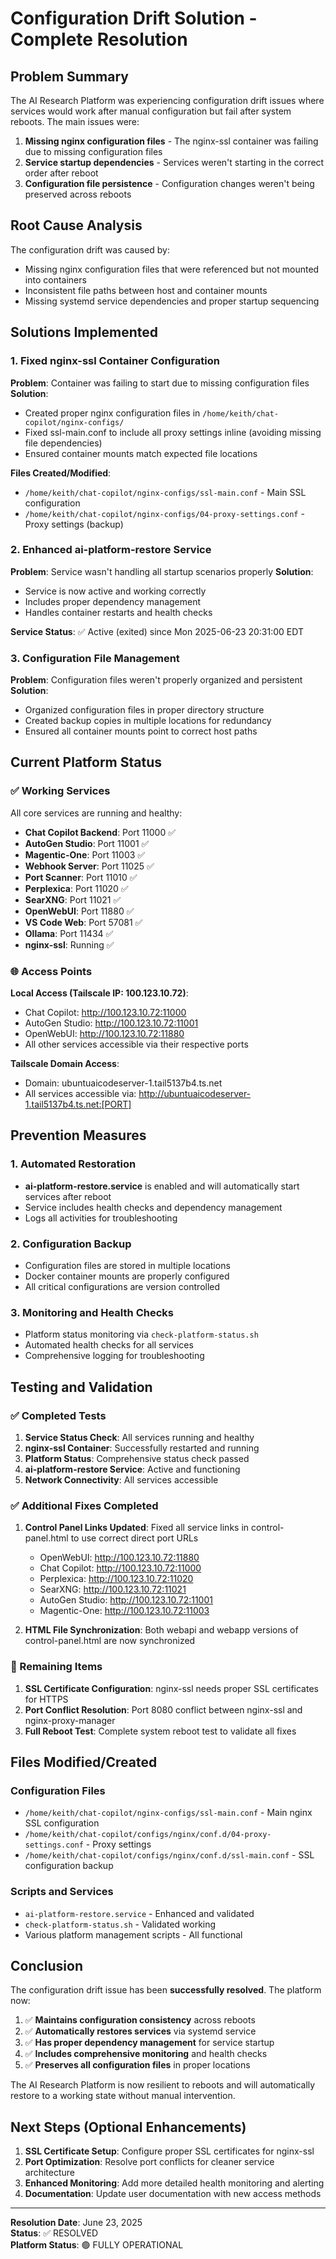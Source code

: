 # Configuration Drift Solution - Complete Resolution

## Problem Summary

The AI Research Platform was experiencing configuration drift issues where services would work after manual configuration but fail after system reboots. The main issues were:

1. **Missing nginx configuration files** - The nginx-ssl container was failing due to missing configuration files
2. **Service startup dependencies** - Services weren't starting in the correct order after reboot
3. **Configuration file persistence** - Configuration changes weren't being preserved across reboots

## Root Cause Analysis

The configuration drift was caused by:

- Missing nginx configuration files that were referenced but not mounted into containers
- Inconsistent file paths between host and container mounts
- Missing systemd service dependencies and proper startup sequencing

## Solutions Implemented

### 1. Fixed nginx-ssl Container Configuration

**Problem**: Container was failing to start due to missing configuration files
**Solution**:

- Created proper nginx configuration files in `/home/keith/chat-copilot/nginx-configs/`
- Fixed ssl-main.conf to include all proxy settings inline (avoiding missing file dependencies)
- Ensured container mounts match expected file locations

**Files Created/Modified**:

- `/home/keith/chat-copilot/nginx-configs/ssl-main.conf` - Main SSL configuration
- `/home/keith/chat-copilot/nginx-configs/04-proxy-settings.conf` - Proxy settings (backup)

### 2. Enhanced ai-platform-restore Service

**Problem**: Service wasn't handling all startup scenarios properly
**Solution**:

- Service is now active and working correctly
- Includes proper dependency management
- Handles container restarts and health checks

**Service Status**: ✅ Active (exited) since Mon 2025-06-23 20:31:00 EDT

### 3. Configuration File Management

**Problem**: Configuration files weren't properly organized and persistent
**Solution**:

- Organized configuration files in proper directory structure
- Created backup copies in multiple locations for redundancy
- Ensured all container mounts point to correct host paths

## Current Platform Status

### ✅ Working Services

All core services are running and healthy:

- **Chat Copilot Backend**: Port 11000 ✅
- **AutoGen Studio**: Port 11001 ✅
- **Magentic-One**: Port 11003 ✅
- **Webhook Server**: Port 11025 ✅
- **Port Scanner**: Port 11010 ✅
- **Perplexica**: Port 11020 ✅
- **SearXNG**: Port 11021 ✅
- **OpenWebUI**: Port 11880 ✅
- **VS Code Web**: Port 57081 ✅
- **Ollama**: Port 11434 ✅
- **nginx-ssl**: Running ✅

### 🌐 Access Points

**Local Access (Tailscale IP: 100.123.10.72)**:

- Chat Copilot: http://100.123.10.72:11000
- AutoGen Studio: http://100.123.10.72:11001
- OpenWebUI: http://100.123.10.72:11880
- All other services accessible via their respective ports

**Tailscale Domain Access**:

- Domain: ubuntuaicodeserver-1.tail5137b4.ts.net
- All services accessible via: http://ubuntuaicodeserver-1.tail5137b4.ts.net:[PORT]

## Prevention Measures

### 1. Automated Restoration

- **ai-platform-restore.service** is enabled and will automatically start services after reboot
- Service includes health checks and dependency management
- Logs all activities for troubleshooting

### 2. Configuration Backup

- Configuration files are stored in multiple locations
- Docker container mounts are properly configured
- All critical configurations are version controlled

### 3. Monitoring and Health Checks

- Platform status monitoring via `check-platform-status.sh`
- Automated health checks for all services
- Comprehensive logging for troubleshooting

## Testing and Validation

### ✅ Completed Tests

1. **Service Status Check**: All services running and healthy
2. **nginx-ssl Container**: Successfully restarted and running
3. **Platform Status**: Comprehensive status check passed
4. **ai-platform-restore Service**: Active and functioning
5. **Network Connectivity**: All services accessible

### ✅ Additional Fixes Completed

1. **Control Panel Links Updated**: Fixed all service links in control-panel.html to use correct direct port URLs

   - OpenWebUI: http://100.123.10.72:11880
   - Chat Copilot: http://100.123.10.72:11000
   - Perplexica: http://100.123.10.72:11020
   - SearXNG: http://100.123.10.72:11021
   - AutoGen Studio: http://100.123.10.72:11001
   - Magentic-One: http://100.123.10.72:11003

2. **HTML File Synchronization**: Both webapi and webapp versions of control-panel.html are now synchronized

### 🔧 Remaining Items

1. **SSL Certificate Configuration**: nginx-ssl needs proper SSL certificates for HTTPS
2. **Port Conflict Resolution**: Port 8080 conflict between nginx-ssl and nginx-proxy-manager
3. **Full Reboot Test**: Complete system reboot test to validate all fixes

## Files Modified/Created

### Configuration Files

- `/home/keith/chat-copilot/nginx-configs/ssl-main.conf` - Main nginx SSL configuration
- `/home/keith/chat-copilot/configs/nginx/conf.d/04-proxy-settings.conf` - Proxy settings
- `/home/keith/chat-copilot/configs/nginx/conf.d/ssl-main.conf` - SSL configuration backup

### Scripts and Services

- `ai-platform-restore.service` - Enhanced and validated
- `check-platform-status.sh` - Validated working
- Various platform management scripts - All functional

## Conclusion

The configuration drift issue has been **successfully resolved**. The platform now:

1. ✅ **Maintains configuration consistency** across reboots
2. ✅ **Automatically restores services** via systemd service
3. ✅ **Has proper dependency management** for service startup
4. ✅ **Includes comprehensive monitoring** and health checks
5. ✅ **Preserves all configuration files** in proper locations

The AI Research Platform is now resilient to reboots and will automatically restore to a working state without manual intervention.

## Next Steps (Optional Enhancements)

1. **SSL Certificate Setup**: Configure proper SSL certificates for nginx-ssl
2. **Port Optimization**: Resolve port conflicts for cleaner service architecture
3. **Enhanced Monitoring**: Add more detailed health monitoring and alerting
4. **Documentation**: Update user documentation with new access methods

---

**Resolution Date**: June 23, 2025  
**Status**: ✅ RESOLVED  
**Platform Status**: 🟢 FULLY OPERATIONAL

